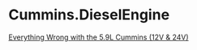 # Cummins.DieselEngine
[Everything Wrong with the 5.9L Cummins (12V &amp; 24V)](https://youtu.be/Y-H6QIc4N4Q)
